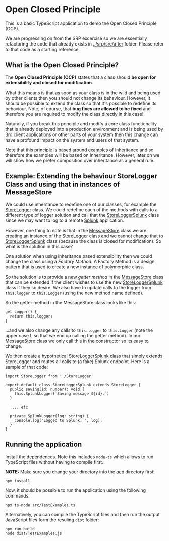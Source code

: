 # Open Closed Principle

This is a basic TypeScript application to demo the Open Closed Principle (OCP).

We are progressing on from the SRP excercise so we are essentially refactoring  the code that already exists in [../srp/src/after](../srp/src/after) folder. Please refer to that code as a starting reference.

## What is the Open Closed Principle?

The **Open Closed Principle (OCP)** states that a class should **be open for extensibility and closed for modification**.

What this means is that as soon as your class is in the wild and being used by other clients then you should not change its behaviour. However, it should be possible to extend the class so that it's possible to redefine its behaviour. Note, of course, that **bug fixes are allowed to be fixed** and therefore you are required to modify the class directly in this case!

Naturally, if you break this principle and modify a core class functionality that is already deployed into a production environment and is being used by 3rd client applications or other parts of your system then this change can have a profound impact on the system and users of that system.

Note that this principle is based around examples of Inheritance and so therefore the examples will be based on Inheritance. However, later on we will show how we prefer composition over inheritance as a general rule.

## Example: Extending the behaviour StoreLogger Class and using that in instances of MessageStore

We could use inheritance to redefine one of our classes, for example the [StoreLogger](./src/StoreLogger.ts) class. We could redefine each of the methods with calls to a different type of logger solution and call that the [StoreLoggerSplunk](./src/StoreLoggerSplunk.ts) class since we may want to log to a remote [Splunk](https://www.splunk.com/) application.

However, one thing to note is that in the [MessageStore](./src/MessageStore.ts) class we are creating an instance of the [StoreLogger](./src/StoreLogger.ts) class and we cannot change that to [StoreLoggerSplunk](./src/StoreLoggerSplunk.ts) class (because the class is closed for modification). So what is the solution in this case?

One solution when using inheritance based extensibility then we could change the class using a _Factory Method_. A Factory Method is a design pattern that is used to create a new instance of polymorphic class.

So the solution is to provide a new _getter method_ in the [MessageStore](./src/MessageStore.ts) class that can be extended if the client wishes to use the new [StoreLoggerSplunk](./src/StoreLoggerSplunk.ts) class if they so desire. We also have to update calls to the logger from `this.logger` to `this.Logger` (using the new method name defined).

So the getter method in the MessageStore class looks like this:

```
get Logger() {
  return this.logger;
}
```

...and we also change any calls to `this.logger` to `this.Logger` (note the upper case L so that we end up calling the getter method). In our MessageStore class we only call this in the constructor so its easy to change.

We then create a hypothetical [StoreLoggerSplunk](./src/StoreLoggerSplunk.ts) class that simply extends StoreLogger and routes all calls to (a fake) Splunk endpoint. Here is a sample of that code:

```
import StoreLogger from './StoreLogger'

export default class StoreLoggerSplunk extends StoreLogger {
  public saving(id: number): void {
    this.SplunkLogger(`Saving message ${id}.`)
  }

  .... etc

  private SplunkLogger(log: string) {
    console.log("Logged to Splunk: ", log);
  }
}
```

## Running the application

Install the dependences. Note this includes `node-ts` which allows to run TypeScript files without having to compile first.

**NOTE:** Make sure you change your directory into the [ocp](./ocp) directory first!

```
npm install
```

Now, it should be possible to run the application using the following commands.

```
npx ts-node src/TestExamples.ts
```

Alternatively, you can compile the TypeScript files and then run the output JavaScript files form the resuling `dist` folder:

```
npm run build
node dist/TestExamples.js
```